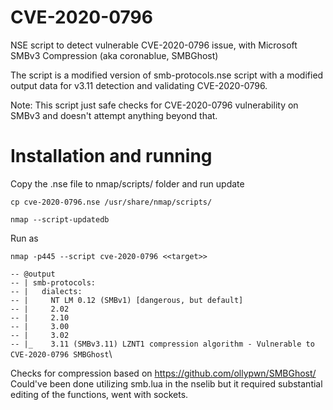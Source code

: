 # CVE-2020-0796
NSE script to detect vulnerable CVE-2020-0796 issue, with Microsoft SMBv3 Compression (aka coronablue, SMBGhost)

The script is a modified version of smb-protocols.nse script with a modified output data for v3.11 detection and validating CVE-2020-0796. 

Note: This script just safe checks for CVE-2020-0796 vulnerability on SMBv3 and doesn't attempt anything beyond that.


# Installation and running

Copy the .nse file to nmap/scripts/ folder and run update

``cp cve-2020-0796.nse /usr/share/nmap/scripts/``

``nmap --script-updatedb``

Run as 

``nmap -p445 --script cve-2020-0796 <<target>>``


``-- @output``\
``-- | smb-protocols:``\
``-- |   dialects:``\
``-- |     NT LM 0.12 (SMBv1) [dangerous, but default]``\
``-- |     2.02``\
``-- |     2.10``\
``-- |     3.00``\
``-- |     3.02``\
``-- |_    3.11 (SMBv3.11) LZNT1 compression algorithm - Vulnerable to CVE-2020-0796 SMBGhost``\



Checks for compression based on https://github.com/ollypwn/SMBGhost/ Could've been done utilizing smb.lua in the nselib but it required substantial editing of the functions, went with sockets. 
